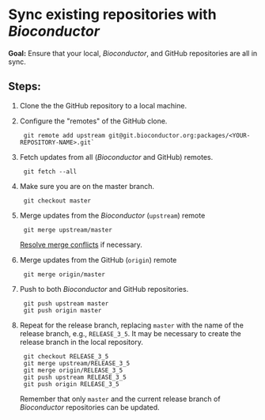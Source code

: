 # Sync existing repositories with _Bioconductor_

__Goal:__ Ensure that your local, _Bioconductor_, and GitHub
repositories are all in sync.

## Steps:

1. Clone the the GitHub repository to a local machine.

1. Configure the "remotes" of the GitHub clone.

        git remote add upstream git@git.bioconductor.org:packages/<YOUR-REPOSITORY-NAME>.git`

1. Fetch updates from all (_Bioconductor_ and GitHub) remotes.

        git fetch --all

1. Make sure you are on the master branch.

        git checkout master

1. Merge updates from the _Bioconductor_ (`upstream`) remote

        git merge upstream/master

   [Resolve merge conflicts][] if necessary.

1. Merge updates from the GitHub (`origin`) remote

        git merge origin/master

1. Push to both _Bioconductor_  and GitHub repositories.

        git push upstream master
        git push origin master

1. Repeat for the release branch, replacing `master` with the name of
   the release branch, e.g., `RELEASE_3_5`. It may be necessary to
   create the release branch in the local repository.
   
        git checkout RELEASE_3_5
        git merge upstream/RELEASE_3_5
        git merge origin/RELEASE_3_5
        git push upstream RELEASE_3_5
        git push origin RELEASE_3_5
   
   Remember that only `master` and the current release branch of
   _Bioconductor_ repositories can be updated.

[Resolve merge conflicts]: ../resolve-conflicts
